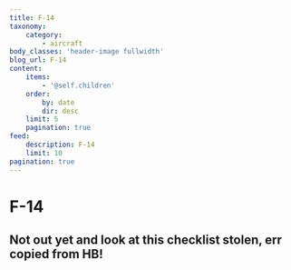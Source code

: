 ```yaml
---
title: F-14
taxonomy:
    category:
        - aircraft
body_classes: 'header-image fullwidth'
blog_url: F-14
content:
    items:
        - '@self.children'
    order:
        by: date
        dir: desc
    limit: 5
    pagination: true
feed:
    description: F-14
    limit: 10
pagination: true
---
```


# F-14

## Not out yet and look at this checklist stolen, err copied from HB!
